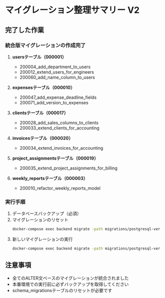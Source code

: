# マイグレーション整理サマリー V2

## 完了した作業

### 統合版マイグレーションの作成完了

1. **usersテーブル（000001）**
   - 200004_add_department_to_users
   - 200012_extend_users_for_engineers  
   - 200060_add_name_column_to_users

2. **expensesテーブル（000010）**
   - 200047_add_expense_deadline_fields
   - 200071_add_version_to_expenses

3. **clientsテーブル（000017）**
   - 200028_add_sales_columns_to_clients
   - 200033_extend_clients_for_accounting

4. **invoicesテーブル（000020）**
   - 200034_extend_invoices_for_accounting

5. **project_assignmentsテーブル（000019）**
   - 200035_extend_project_assignments_for_billing

6. **weekly_reportsテーブル（000003）**
   - 200010_refactor_weekly_reports_model

### 実行手順

1. データベースバックアップ（必須）
2. マイグレーションのリセット
   ```bash
   docker-compose exec backend migrate -path migrations/postgresql-versions -database "postgres://..." force 0
   ```
3. 新しいマイグレーションの実行
   ```bash
   docker-compose exec backend migrate -path migrations/postgresql-versions -database "postgres://..." up
   ```

## 注意事項
- 全てのALTER文ベースのマイグレーションが統合されました
- 本番環境での実行前に必ずバックアップを取得してください
- schema_migrationsテーブルのリセットが必要です
